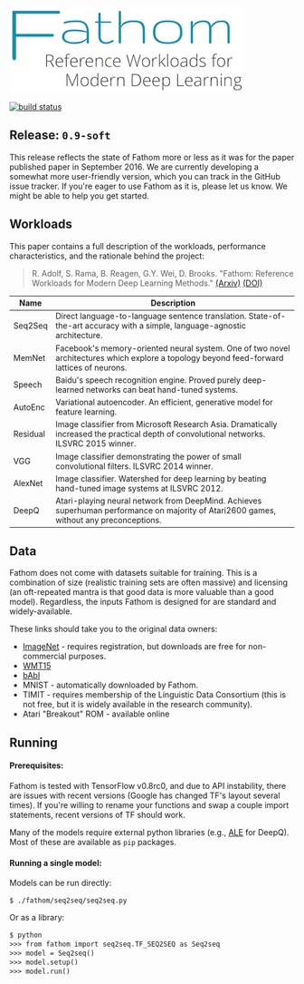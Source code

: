 ![Fathom: Reference Workloads for Modern Deep Learning](/fathom.png?raw=true)

[![build status](https://travis-ci.org/rdadolf/fathom.svg?branch=master)](https://travis-ci.org/rdadolf/fathom)

## Release: `0.9-soft`

This release reflects the state of Fathom more or less as it was for the paper published paper in September 2016. We are currently developing a somewhat more user-friendly version, which you can track in the GitHub issue tracker. If you're eager to use Fathom as it is, please let us know. We might be able to help you get started.

## Workloads

This paper contains a full description of the workloads, performance characteristics, and the rationale behind the project:

> R. Adolf, S. Rama, B. Reagen, G.Y. Wei, D. Brooks. "Fathom: Reference Workloads for Modern Deep Learning Methods."
[(Arxiv)](http://arxiv.org/pdf/FIXME.pdf)
[(DOI)](http://dx.doi.org/10.1109/IISWC.2016.FIXME)

Name     | Description
-------- | -----
Seq2Seq  | Direct language-to-language sentence translation. State-of-the-art accuracy with a simple, language-agnostic architecture.
MemNet   | Facebook's memory-oriented neural system. One of two novel architectures which explore a topology beyond feed-forward lattices of neurons.
Speech   | Baidu's speech recognition engine. Proved purely deep-learned networks can beat hand-tuned systems.
AutoEnc  | Variational autoencoder. An efficient, generative model for feature learning.
Residual | Image classifier from Microsoft Research Asia. Dramatically increased the practical depth of convolutional networks. ILSVRC 2015 winner.
VGG      | Image classifier demonstrating the power of small convolutional filters. ILSVRC 2014 winner.
AlexNet  | Image classifier. Watershed for deep learning by beating hand-tuned image systems at ILSVRC 2012.
DeepQ    | Atari-playing neural network from DeepMind. Achieves superhuman performance on majority of Atari2600 games, without any preconceptions.

## Data

Fathom does not come with datasets suitable for training. This is a combination of size (realistic training sets are often massive) and licensing (an oft-repeated mantra is that good data is more valuable than a good model).
Regardless, the inputs Fathom is designed for are standard and widely-available.

These links should take you to the original data owners:

- [ImageNet](http://www.image-net.org/download-images) - requires registration, but downloads are free for non-commercial purposes.
- [WMT15](http://www.statmt.org/europarl/)
- [bAbI](https://research.facebook.com/research/babi/)
- MNIST - automatically downloaded by Fathom.
- TIMIT - requires membership of the Linguistic Data Consortium (this is not free, but it is widely available in the research community).
- Atari "Breakout" ROM - available online

## Running

#### Prerequisites:
Fathom is tested with TensorFlow v0.8rc0, and due to API instability, there are issues with recent versions (Google has changed TF's layout several times). If you're willing to rename your functions and swap a couple import statements, recent versions of TF should work.

Many of the models require external python libraries (e.g., [ALE](https://github.com/mgbellemare/Arcade-Learning-Environment) for DeepQ). Most of these are available as `pip` packages.

#### Running a single model:

Models can be run directly:
```
$ ./fathom/seq2seq/seq2seq.py
```

Or as a library:
```
$ python
>>> from fathom import seq2seq.TF_SEQ2SEQ as Seq2seq
>>> model = Seq2seq()
>>> model.setup()
>>> model.run()
```
